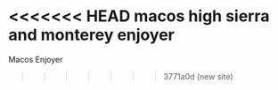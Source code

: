 <<<<<<< HEAD
macos high sierra and monterey enjoyer
=======
Macos Enjoyer
>>>>>>> 3771a0d (new site)
